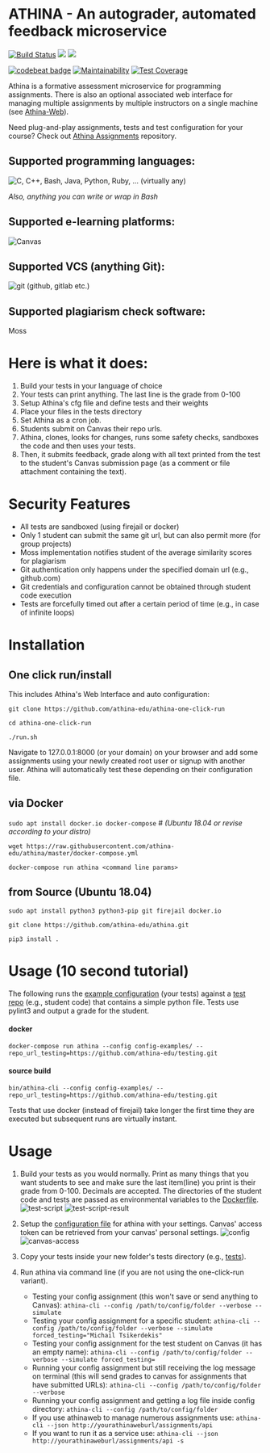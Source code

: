# ATHINA - An autograder, automated feedback microservice

[![Build Status](https://travis-ci.com/athina-edu/athina.svg?branch=master)](https://travis-ci.com/athina-edu/athina)
[![](https://images.microbadger.com/badges/image/athinaedu/athina.svg)](https://microbadger.com/images/athinaedu/athina "Get your own image badge on microbadger.com")
[![](https://images.microbadger.com/badges/version/athinaedu/athina.svg)](https://microbadger.com/images/athinaedu/athina "Get your own version badge on microbadger.com")

[![codebeat badge](https://codebeat.co/badges/fda271b0-41ae-4835-9e71-2c54855f7402)](https://codebeat.co/projects/github-com-athina-edu-athina-master)
[![Maintainability](https://api.codeclimate.com/v1/badges/d2fc5713b775535b5273/maintainability)](https://codeclimate.com/github/athina-edu/athina/maintainability)
[![Test Coverage](https://api.codeclimate.com/v1/badges/d2fc5713b775535b5273/test_coverage)](https://codeclimate.com/github/athina-edu/athina/test_coverage)




Athina is a formative assessment microservice for programming assignments. There is also an optional associated web interface 
for managing multiple assignments by multiple instructors on a single machine (see [Athina-Web](https://github.com/athina-edu/athina-web)).

Need plug-and-play assignments, tests and test configuration for your course? Check out [Athina Assignments](https://github.com/athina-edu/athina-assignments) repository.

## Supported programming languages:

![C, C++, Bash, Java, Python, Ruby, ... (virtually any)](docs/img/languages.png)

*Also, anything you can write or wrap in Bash*

## Supported e-learning platforms:

![Canvas](docs/img/canvas-logo-3.jpg)

## Supported VCS (anything Git):

![git (github, gitlab etc.)](docs/img/git.jpg)

## Supported plagiarism check software:

Moss

# Here is what it does:
1. Build your tests in your language of choice
2. Your tests can print anything. The last line is the grade from 0-100
3. Setup Athina's cfg file and define tests and their weights
4. Place your files in the tests directory
5. Set Athina as a cron job. 
6. Students submit on Canvas their repo urls.
7. Athina, clones, looks for changes, runs some safety checks, sandboxes the code and then uses your tests.
8. Then, it submits feedback, grade along with all text printed from the test to the student's Canvas
submission page (as a comment or file attachment containing the text).

# Security Features
* All tests are sandboxed (using firejail or docker)
* Only 1 student can submit the same git url, but can also permit more (for group projects)
* Moss implementation notifies student of the average similarity scores for plagiarism
* Git authentication only happens under the specified domain url (e.g., github.com)
* Git credentials and configuration cannot be obtained through student code execution
* Tests are forcefully timed out after a certain period of time (e.g., in case of infinite loops)

# Installation
## One click run/install
This includes Athina's Web Interface and auto configuration:

`git clone https://github.com/athina-edu/athina-one-click-run`

`cd athina-one-click-run`

`./run.sh`

Navigate to 127.0.0.1:8000 (or your domain) on your browser and add some assignments
using your newly created root user or signup with another user. Athina will automatically test
these depending on their configuration file.

## via Docker
`sudo apt install docker.io docker-compose` # *(Ubuntu 18.04 or revise according to your distro)*

`wget https://raw.githubusercontent.com/athina-edu/athina/master/docker-compose.yml`

`docker-compose run athina <command line params>`

## from Source (Ubuntu 18.04)
`sudo apt install python3 python3-pip git firejail docker.io`

`git clone https://github.com/athina-edu/athina.git`

`pip3 install .`

# Usage (10 second tutorial)
The following runs the [example configuration](config-examples) (your tests) against a [test repo](https://github.com/athina-edu/testing.git) (e.g., student code) that contains a simple python file. 
Tests use pylint3 and output a grade for the student.

#### docker

`docker-compose run athina --config config-examples/ --repo_url_testing=https://github.com/athina-edu/testing.git`

#### source build


`bin/athina-cli --config config-examples/ --repo_url_testing=https://github.com/athina-edu/testing.git`

Tests that use docker (instead of firejail) take longer the first time they are executed but subsequent runs are virtually instant.

# Usage
1. Build your tests as you would normally. Print as many things that you want students to see and make sure the last 
item(line) you print is their grade from 0-100. Decimals are accepted. The directories of the student code and tests 
are passed as environmental variables to the [Dockerfile](config-examples/Dockerfile).
![test-script](docs/img/test-script.png "Test-Script")
![test-script-result](docs/img/test-script-result.png "Test-Script-Result")

2. Setup the [configuration file](config-examples/assignementsample.cfg) for athina with your settings. Canvas' access token
can be retrieved from your canvas' personal settings.
![config](docs/img/config.png "Config")
![canvas-access](docs/img/canvas-access.png "Canvas-Access")

3. Copy your tests inside your new folder's tests directory (e.g., [tests](config-examples/tests)).

4. Run athina via command line (if you are not using the one-click-run variant).
    * Testing your config assignment (this won't save or send anything to Canvas): 
    `athina-cli --config /path/to/config/folder --verbose --simulate`
    * Testing your config assignment for a specific student:
    `athina-cli --config /path/to/config/folder --verbose --simulate forced_testing="Michail Tsikerdekis"`
    * Testing your config assignment for the test student on Canvas (it has an empty name):
    `athina-cli --config /path/to/config/folder --verbose --simulate forced_testing=`
    * Running your config assignment but still receiving the log message on terminal (this will send grades to canvas for assignments that have submitted URLs):
    `athina-cli --config /path/to/config/folder --verbose`
    * Running your config assignment and getting a log file inside config directory:
    `athina-cli --config /path/to/config/folder`
    * If you use athinaweb to manage numerous assignments use:
    `athina-cli --json http://yourathinaweburl/assignments/api`
    * If you want to run it as a service use:
    `athina-cli --json http://yourathinaweburl/assignments/api -s`
